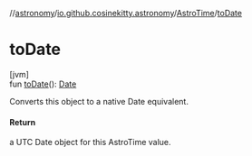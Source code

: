 //[astronomy](../../../index.md)/[io.github.cosinekitty.astronomy](../index.md)/[AstroTime](index.md)/[toDate](to-date.md)

# toDate

[jvm]\
fun [toDate](to-date.md)(): [Date](https://docs.oracle.com/javase/8/docs/api/java/util/Date.html)

Converts this object to a native Date equivalent.

#### Return

a UTC Date object for this AstroTime value.
